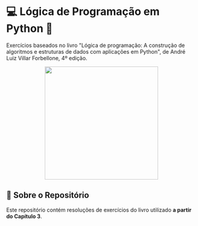 # 💻 Lógica de Programação em Python 🐍

Exercícios baseados no livro "Lógica de programação: A construção de algoritmos e estruturas de dados com aplicações em Python", de André Luiz Villar Forbellone, 4º edição.

<p align='center'>
    <img src='https://m.media-amazon.com/images/I/71iXxChqvyL._AC_UF1000,1000_QL80_.jpg' width='300'>
</p>

## 📘 Sobre o Repositório
Este repositório contém resoluções de exercícios do livro utilizado <b>a partir do Capítulo 3</b>.